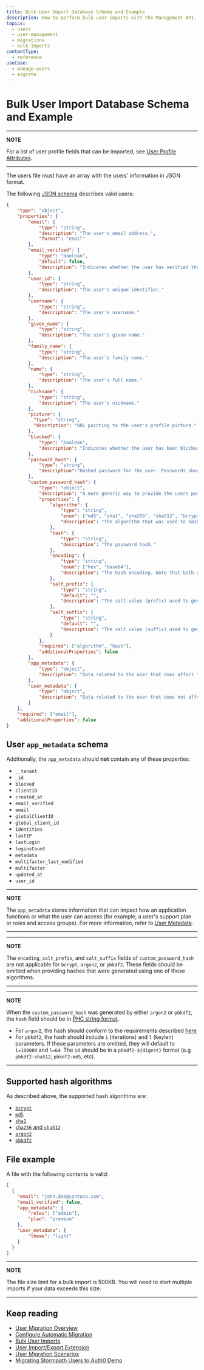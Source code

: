 ```yaml
---
title: Bulk User Import Database Schema and Example 
description: How to perform bulk user imports with the Management API.
topics:
  - users
  - user-management
  - migrations
  - bulk-imports
contentType:
  - reference
useCase:
  - manage-users
  - migrate
---
```

# Bulk User Import Database Schema and Example

---
**NOTE**

For a list of user profile fields that can be imported, see [User Profile Attributes](/users/references/user-profile-structure#user-profile-attributes).

---

The users file must have an array with the users' information in JSON format.

The following [JSON schema](http://json-schema.org) describes valid users:

```json
{
    "type": "object",
    "properties": {
        "email": {
            "type": "string",
            "description": "The user's email address.",
            "format": "email"
        },
        "email_verified": {
            "type": "boolean",
            "default": false,
            "description": "Indicates whether the user has verified their email address."
        },
        "user_id": {
            "type": "string",
            "description": "The user's unique identifier."
        },
        "username": {
            "type": "string",
            "description": "The user's username."
        },
        "given_name": {
            "type": "string",
            "description": "The user's given name."
        },
        "family_name": {
            "type": "string",
            "description": "The user's family name."
        },
        "name": {
            "type": "string",
            "description": "The user's full name."
        },
        "nickname": {
            "type": "string",
            "description": "The user's nickname."
        },
        "picture": {
          "type": "string",
          "description": "URL pointing to the user's profile picture."
        },
        "blocked": {
            "type": "boolean",
            "description": "Indicates whether the user has been blocked."
        },
        "password_hash": {
            "type": "string",
            "description":"Hashed password for the user. Passwords should be hashed using bcrypt $2a$ or $2b$ and have 10 saltRounds."
        },
        "custom_password_hash": {
            "type": "object",
            "description": "A more generic way to provide the users password hash. This can be used in lieu of the password_hash field when the users password hash was created with an alternate algorithm. Note that this field and password_hash are mutually exclusive.",
            "properties": {
                "algorithm": {
                    "type": "string",
                    "enum": ["md5", "sha1", "sha256", "sha512", "bcrypt", "argon2", "pbkdf2"],
                    "description": "The algorithm that was used to hash the password."
                },
                "hash": {
                    "type": "string",
                    "description": "The password hash."
                },
                "encoding": {
                    "type": "string",
                    "enum": ["hex", "base64"],
                    "description": "The hash encoding. Note that both upper and lower case hex variants are supported, as well as url-encoded base64."
                },
                "salt_prefix": {
                    "type": "string",
                    "default": "",
                    "description": "The salt value (prefix) used to generate the hash."
                },
                "salt_suffix": {
                    "type": "string",
                    "default": "",
                    "description": "The salt value (suffix) used to generate the hash."
                }
            },
            "required": ["algorithm", "hash"],
            "additionalProperties": false
        },
        "app_metadata": {
            "type": "object",
            "description": "Data related to the user that does affect the application's core functionality."
        },
        "user_metadata": {
            "type": "object",
            "description": "Data related to the user that does not affect the application's core functionality."
        }
    },
    "required": ["email"],
    "additionalProperties": false
}
```

## User `app_metadata` schema

Additionally, the `app_metadata` should **not** contain any of these properties:

* `__tenant`
* `_id`
* `blocked`
* `clientID`
* `created_at`
* `email_verified`
* `email`
* `globalClientID`
* `global_client_id`
* `identities`
* `lastIP`
* `lastLogin`
* `loginsCount`
* `metadata`
* `multifactor_last_modified`
* `multifactor`
* `updated_at`
* `user_id`


---
**NOTE**

The `app_metadata` stores information that can impact how an application functions or what the user can access (for example, a user's support plan or <dfn data-key="role">roles</dfn> and access groups). For more information, refer to [User Metadata](/metadata).

---

---
**NOTE**

The `encoding`, `salt_prefix`, and `salt_suffix` fields of `custom_password_hash` are not applicable for `bcrypt`, `argon2`, or `pbkdf2`. These fields should be omitted when providing hashes that were generated using one of these algorithms.

---

---
**NOTE**

When the `custom_password_hash` was generated by either `argon2` or `pbkdf2`, the `hash` field should be in [PHC string format](https://github.com/P-H-C/phc-string-format/blob/master/phc-sf-spec.md).
- For `argon2`, the hash should conform to the requirements described [here](https://github.com/auth0/magic#magicpasswordhash--magicverifypassword)
- For `pbkdf2`, the hash should include `i` (iterations) and `l` (keylen) parameters. If these parameters are omitted, they will default to `i=100000` and `l=64`. The `id` should be in a `pbkdf2-${digest}` format (e.g `pbkdf2-sha512`, `pbkdf2-md5`, etc).

---

## Supported hash algorithms

As described above, the supported hash algorithms are:
* [`bcrypt`](https://auth0.com/blog/hashing-in-action-understanding-bcrypt/)
* [`md5`](https://tools.ietf.org/html/rfc1321)
* [`sha1`](https://tools.ietf.org/html/rfc3174)
* [`sha256` and `sha512`](https://tools.ietf.org/html/rfc4634)
* [`argon2`](https://github.com/p-h-c/phc-winner-argon2)
* [`pbkdf2`](https://tools.ietf.org/html/rfc2898#section-5.2)

## File example

A file with the following contents is valid:

```json
[
  {
    "email": "john.doe@contoso.com",
    "email_verified": false,
    "app_metadata": {
        "roles": ["admin"],
        "plan": "premium"
    },
    "user_metadata": {
        "theme": "light"
    }
  }
]
```

---
**NOTE**

The file size limit for a bulk import is 500KB. You will need to start multiple imports if your data exceeds this size.

---

## Keep reading

* [User Migration Overview](/users/concepts/overview-user-migration)
* [Configure Automatic Migration](/users/guides/configure-automatic-migration)
* [Bulk User Imports](/users/guides/bulk-user-imports)
* [User Import/Export Extension](/extensions/user-import-export)
* [User Migration Scenarios](/users/references/user-migration-scenarios)
* [Migrating Stormpath Users to Auth0 Demo](https://github.com/auth0-blog/migrate-stormpath-users-to-auth0)
